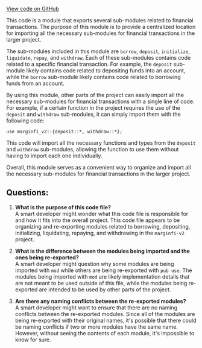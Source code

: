 [View code on GitHub](https://github.com/mrgnlabs/marginfi-v2/programs/marginfi/src/instructions/marginfi_account/mod.rs)

This code is a module that exports several sub-modules related to financial transactions. The purpose of this module is to provide a centralized location for importing all the necessary sub-modules for financial transactions in the larger project. 

The sub-modules included in this module are `borrow`, `deposit`, `initialize`, `liquidate`, `repay`, and `withdraw`. Each of these sub-modules contains code related to a specific financial transaction. For example, the `deposit` sub-module likely contains code related to depositing funds into an account, while the `borrow` sub-module likely contains code related to borrowing funds from an account. 

By using this module, other parts of the project can easily import all the necessary sub-modules for financial transactions with a single line of code. For example, if a certain function in the project requires the use of the `deposit` and `withdraw` sub-modules, it can simply import them with the following code:

```
use marginfi_v2::{deposit::*, withdraw::*};
```

This code will import all the necessary functions and types from the `deposit` and `withdraw` sub-modules, allowing the function to use them without having to import each one individually. 

Overall, this module serves as a convenient way to organize and import all the necessary sub-modules for financial transactions in the larger project.
## Questions: 
 1. **What is the purpose of this code file?**\
A smart developer might wonder what this code file is responsible for and how it fits into the overall project. This code file appears to be organizing and re-exporting modules related to borrowing, depositing, initializing, liquidating, repaying, and withdrawing in the `marginfi-v2` project.

2. **What is the difference between the modules being imported and the ones being re-exported?**\
A smart developer might question why some modules are being imported with `mod` while others are being re-exported with `pub use`. The modules being imported with `mod` are likely implementation details that are not meant to be used outside of this file, while the modules being re-exported are intended to be used by other parts of the project.

3. **Are there any naming conflicts between the re-exported modules?**\
A smart developer might want to ensure that there are no naming conflicts between the re-exported modules. Since all of the modules are being re-exported with their original names, it's possible that there could be naming conflicts if two or more modules have the same name. However, without seeing the contents of each module, it's impossible to know for sure.